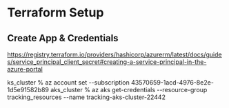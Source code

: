 # Terraform Setup
## Create App & Credentials

https://registry.terraform.io/providers/hashicorp/azurerm/latest/docs/guides/service_principal_client_secret#creating-a-service-principal-in-the-azure-portal


ks_cluster % az account set --subscription 43570659-1acd-4976-8e2e-1d5e91582b89
aks_cluster % az aks get-credentials --resource-group tracking_resources --name tracking-aks-cluster-22442
